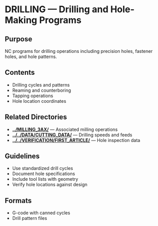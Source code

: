 # DRILLING — Drilling and Hole-Making Programs

## Purpose
NC programs for drilling operations including precision holes, fastener holes, and hole patterns.

## Contents
- Drilling cycles and patterns
- Reaming and counterboring
- Tapping operations
- Hole location coordinates

## Related Directories
- **[../MILLING_3AX/](../MILLING_3AX/)** — Associated milling operations
- **[../../DATA/CUTTING_DATA/](../../DATA/CUTTING_DATA/)** — Drilling speeds and feeds
- **[../../VERIFICATION/FIRST_ARTICLE/](../../VERIFICATION/FIRST_ARTICLE/)** — Hole inspection data

## Guidelines
- Use standardized drill cycles
- Document hole specifications
- Include tool lists with geometry
- Verify hole locations against design

## Formats
- G-code with canned cycles
- Drill pattern files
